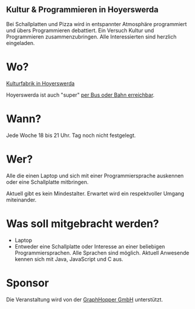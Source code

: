 ## Kultur & Programmieren in Hoyerswerda

Bei Schallplatten und Pizza wird in entspannter Atmosphäre programmiert und übers Programmieren debattiert. Ein Versuch Kultur und Programmieren zusammenzubringen. Alle Interessierten sind herzlich eingeladen.

# Wo?

[Kulturfabrik in Hoyerswerda](https://graphhopper.com/maps/?point=&point=Kulturfabrik%20Hoyerswerda)

Hoyerswerda ist auch "super" [per Bus oder Bahn erreichbar](https://www.bahn.de).

# Wann?

Jede Woche 18 bis 21 Uhr. Tag noch nicht festgelegt.

# Wer?

Alle die einen Laptop und sich mit einer Programmiersprache auskennen oder eine Schallplatte mitbringen.

Aktuell gibt es kein Mindestalter. Erwartet wird ein respektvoller Umgang miteinander.

# Was soll mitgebracht werden?

 * Laptop
 * Entweder eine Schallplatte oder Interesse an einer beliebigen Programmiersprachen. Alle Sprachen sind möglich. Aktuell Anwesende kennen sich mit Java, JavaScript und C aus.

# Sponsor

Die Veranstaltung wird von der [GraphHopper GmbH](https://www.graphhopper.com/) unterstützt.
